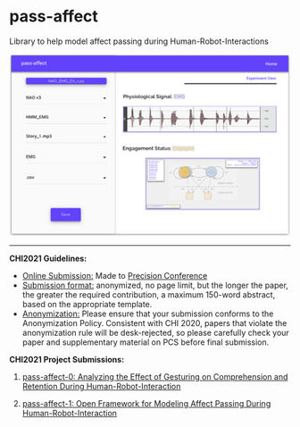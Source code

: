 # pass-affect
Library to help model affect passing during Human-Robot-Interactions

![pap1](pass-affect-prototype-1.png)

---
**CHI2021 Guidelines:**
* [Online Submission:]() Made to [Precision Conference]()
* [Submission format:]() anonymized, no page limit, but the longer the paper, the greater the required contribution, a maximum 150-word abstract, based on the appropriate template.
* [Anonymization:]() Please ensure that your submission conforms to the Anonymization Policy. Consistent with CHI 2020, papers that violate the anonymization rule will be desk-rejected, so please carefully check your paper and supplementary material on PCS before final submission.

**CHI2021 Project Submissions:**
1. [pass-affect-0: Analyzing the Effect of Gesturing on Comprehension and Retention During Human-Robot-Interaction]() 

2. [pass-affect-1: Open Framework for Modeling Affect Passing During Human-Robot-Interaction]()
